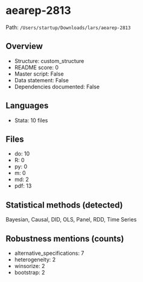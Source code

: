 # aearep-2813

Path: `/Users/startup/Downloads/lars/aearep-2813`

## Overview
- Structure: custom_structure
- README score: 0
- Master script: False
- Data statement: False
- Dependencies documented: False

## Languages
- Stata: 10 files

## Files
- do: 10
- R: 0
- py: 0
- m: 0
- md: 2
- pdf: 13

## Statistical methods (detected)
Bayesian, Causal, DID, OLS, Panel, RDD, Time Series

## Robustness mentions (counts)
- alternative_specifications: 7
- heterogeneity: 2
- winsorize: 2
- bootstrap: 2